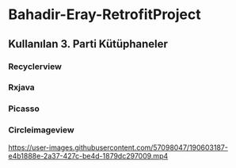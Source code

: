 # Bahadir-Eray-RetrofitProject

## Kullanılan 3. Parti Kütüphaneler
### Recyclerview
### Rxjava
### Picasso
### Circleimageview

https://user-images.githubusercontent.com/57098047/190603187-e4b1888e-2a37-427c-be4d-1879dc297009.mp4


